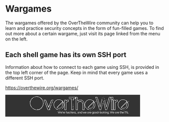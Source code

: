 # Wargames

The wargames offered by the OverTheWire community can help you to learn and practice security concepts in the form of fun-filled games.
To find out more about a certain wargame, just visit its page linked from the menu on the left.

## Each shell game has its own SSH port

Information about how to connect to each game using SSH, is provided in the top left corner of the page. Keep in mind that every game uses a different SSH port.

https://overthewire.org/wargames/

![Overthewire.org](https://github.com/gabcarvalhaes/overthewire-wargames/blob/master/2022-08-21%2016.50.27%20overthewire.org%20a4c45a7a0c5d.png)
